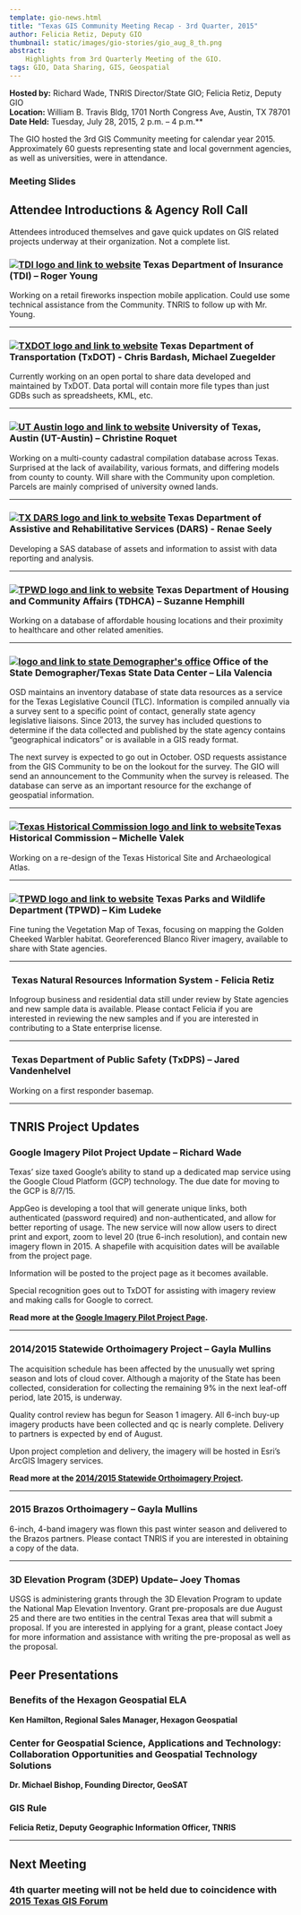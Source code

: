 ```yaml
---
template: gio-news.html
title: "Texas GIS Community Meeting Recap - 3rd Quarter, 2015"
author: Felicia Retiz, Deputy GIO
thumbnail: static/images/gio-stories/gio_aug_8_th.png
abstract:
    Highlights from 3rd Quarterly Meeting of the GIO. 
tags: GIO, Data Sharing, GIS, Geospatial
---
```


**Hosted by:** Richard Wade, TNRIS Director/State GIO; Felicia Retiz, Deputy GIO  
**Location:** William B. Travis Bldg, 1701 North Congress Ave, Austin, TX 78701  
**Date Held:** Tuesday, July 28, 2015, 2 p.m. – 4 p.m.**

<p class="lead">The GIO hosted the 3rd GIS Community meeting for calendar year 2015. Approximately 60 guests representing state and local government agencies, as well as universities, were in attendance.</p>

### Meeting Slides
<script async class="speakerdeck-embed" data-id="2c0243f5e8ea4c9cb248305107907274" data-ratio="1.33333333333333" src="//speakerdeck.com/assets/embed.js"></script>

## Attendee Introductions & Agency Roll Call

<p class="lead">Attendees introduced themselves and gave quick updates on GIS related projects underway at their organization. Not a complete list.</p>

<h3><a href="http://www.tdi.texas.gov"><img class="pull-right" src="{{m.link('static/images/gio-stories/logos/tdi_logo.png')}}" alt="TDI logo and link to website"></a> Texas Department of Insurance (TDI) – Roger Young</h3>

Working on a retail fireworks inspection mobile application. Could use some technical assistance from the Community. TNRIS to follow up with Mr. Young.

****

<h3><a href="https://www.txdot.gov/"><img class="pull-right" src="{{m.link('static/images/gio-stories/logos/txdot_logo.jpg')}}" alt="TXDOT logo and link to website"></a> Texas Department of Transportation (TxDOT) - Chris Bardash, Michael Zuegelder</h3>

Currently working on an open portal to share data developed and maintained by TxDOT. Data portal will contain more file types than just GDBs such as spreadsheets, KML, etc.

****

<h3><a href="http://www.utexas.edu"><img class="pull-right" src="{{m.link('static/images/gio-stories/logos/ut_logo.png')}}" alt="UT Austin logo and link to website"></a> University of Texas, Austin (UT-Austin) – Christine Roquet</h3>

Working on a multi-county cadastral compilation database across Texas. Surprised at the lack of availability, various formats, and differing models from county to county. Will share with the Community upon completion. Parcels are mainly comprised of university owned lands.

****

<h3><a href="http://www.dars.state.tx.us/"><img class="pull-right" src="{{m.link('static/images/gio-stories/logos/dars_logo.png')}}" alt="TX DARS logo and link to website"></a> Texas Department of Assistive and Rehabilitative Services (DARS) - Renae Seely</h3>

Developing a SAS database of assets and information to assist with data reporting and analysis.

****

<h3><a href="https://www.tdhca.state.tx.us"><img class="pull-right" src="{{m.link('static/images/gio-stories/logos/tdhca_logo.png')}}" alt="TPWD logo and link to website"></a> Texas Department of Housing and Community Affairs (TDHCA) – Suzanne Hemphill </h3>

Working on a database of affordable housing locations and their proximity to healthcare and other related amenities.

****

<h3><a href="http://osd.state.tx.us"><img class="pull-right" src="{{m.link('static/images/gio-stories/logos/tx_demographer.jpg')}}" alt="logo and link to state Demographer's office"></a> Office of the State Demographer/Texas State Data Center – Lila Valencia</h3>

OSD maintains an inventory database of state data resources as a service for the Texas Legislative Council (TLC). Information is compiled annually via a survey sent to a specific point of contact, generally state agency legislative liaisons. Since 2013, the survey has included questions to determine if the data collected and published by the state agency contains “geographical indicators” or is available in a GIS ready format. 

The next survey is expected to go out in October. OSD requests assistance from the GIS Community to be on the lookout for the survey. The GIO will send an announcement to the Community when the survey is released. The database can serve as an important resource for the exchange of geospatial information. 

****

<h3><a href="http://www.thc.state.tx.us/"><img class="pull-right" src="{{m.link('static/images/gio-stories/logos/thc_logo.png')}}" alt="Texas Historical Commission logo and link to website"></a>Texas Historical Commission – Michelle Valek</h3>

Working on a re-design of the Texas Historical Site and Archaeological Atlas.

****

<h3><a href="https://tpwd.texas.gov/"><img class="pull-right" src="{{m.link('static/images/gio-stories/logos/tpwd_logo.jpg')}}" alt="TPWD logo and link to website"></a> Texas Parks and Wildlife Department (TPWD) – Kim Ludeke</h3>

Fine tuning the Vegetation Map of Texas, focusing on mapping the Golden Cheeked Warbler habitat. Georeferenced Blanco River imagery, available to share with State agencies. 

****

<h3><a href="http://www.tnris.org"><img class="pull-right" alt="" src="{{m.link('static/images/gio-stories/logos/tnris_logo.png')}}" alt="TNRIS logo and link to website"></a> Texas Natural Resources Information System - Felicia Retiz </h3>

Infogroup business and residential data still under review by State agencies and new sample data is available. Please contact Felicia if you are interested in reviewing the new samples and if you are interested in contributing to a State enterprise license.

****

<h3><a href="http://www.dps.texas.gov/"><img class="pull-right" alt="" src="{{m.link('static/images/gio-stories/logos/tx_dps_logo.jpg')}}" alt="Texas DPS logo and link to website"></a> Texas Department of Public Safety (TxDPS) – Jared Vandenhelvel</h3>

Working on a first responder basemap.

****

## TNRIS Project Updates

### Google Imagery Pilot Project Update – Richard Wade

Texas’ size taxed Google’s ability to stand up a dedicated map service using the Google Cloud Platform (GCP) technology. The due date for moving to the GCP is 8/7/15. 

AppGeo is developing a tool that will generate unique links, both authenticated (password required) and non-authenticated, and allow for better reporting of usage. The new service will now allow users to direct print and export, zoom to level 20 (true 6-inch resolution), and contain new imagery flown in 2015. A shapefile with acquisition dates will be available from the project page.

Information will be posted to the project page as it becomes available.

Special recognition goes out to TxDOT for assisting with imagery review and making calls for Google to correct.

**Read more at the [Google Imagery Pilot Project Page](texas-google-imagery).**

**** 

### 2014/2015 Statewide Orthoimagery Project  – Gayla Mullins

The acquisition schedule has been affected by the unusually wet spring season and lots of cloud cover. Although a majority of the State has been collected, consideration for collecting the remaining 9% in the next leaf-off period, late 2015, is underway.

Quality control review has begun for Season 1 imagery. All 6-inch buy-up imagery products have been collected and qc is nearly complete. Delivery to partners is expected by end of August.

Upon project completion and delivery, the imagery will be hosted in Esri’s ArcGIS Imagery services.

**Read more at the [2014/2015 Statewide Orthoimagery Project](2015-statewide-orthoimagery-project).**

**** 

### 2015 Brazos Orthoimagery – Gayla Mullins

6-inch, 4-band imagery was flown this past winter season and delivered to the Brazos partners. Please contact TNRIS if you are interested in obtaining a copy of the data.

****

### 3D Elevation Program (3DEP) Update– Joey Thomas

USGS is administering grants through the 3D Elevation Program to update the National Map Elevation Inventory. Grant pre-proposals are due August 25 and there are two entities in the central Texas area that will submit a proposal. If you are interested in applying for a grant, please contact Joey for more information and assistance with writing the pre-proposal as well as the proposal.

## Peer Presentations

### Benefits of the Hexagon Geospatial ELA
**Ken Hamilton, Regional Sales Manager, Hexagon Geospatial**

<script async class="speakerdeck-embed" data-id="f6cc47744c104d56b38fad749950aeea" data-ratio="1.77777777777778" src="//speakerdeck.com/assets/embed.js"></script>

### Center for Geospatial Science, Applications and Technology: Collaboration Opportunities and Geospatial Technology Solutions
**Dr. Michael Bishop, Founding Director, GeoSAT**

<script async class="speakerdeck-embed" data-id="6a3fa4ffdb064b6498495ac689d6cce7" data-ratio="1.33333333333333" src="//speakerdeck.com/assets/embed.js"></script>

### GIS Rule

**Felicia Retiz, Deputy Geographic Information Officer, TNRIS**
<script async class="speakerdeck-embed" data-id="fcf3064b297746a689b72ec734c69a17" data-ratio="1.77777777777778" src="//speakerdeck.com/assets/embed.js"></script>

****

## Next Meeting 
### 4th quarter meeting will not be held due to coincidence with [2015 Texas GIS Forum](2015-gis-forum)


